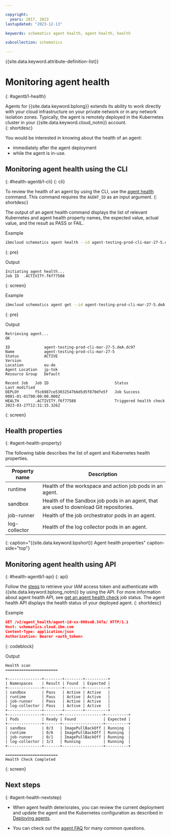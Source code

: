 ```yaml
---

copyright:
  years: 2017, 2023
lastupdated: "2023-12-13"

keywords: schematics agent health, agent health, health

subcollection: schematics

---
```


{{site.data.keyword.attribute-definition-list}}

# Monitoring agent health
{: #agentb1-health}

Agents for {{site.data.keyword.bplong}} extends its ability to work directly with your cloud infrastructure on your private network or in any network isolation zones. Typically, the agent is remotely deployed in the Kubernetes cluster in your {{site.data.keyword.cloud_notm}} account.   
{: shortdesc}

You would be interested in knowing about the health of an agent: 
- immediately after the agent deployment 
- while the agent is in-use. 

## Monitoring agent health using the CLI
{: #health-agentb1-cli}
{: cli}

To review the health of an agent by using the CLI, use the [agent health](/docs/schematics?topic=schematics-schematics-cli-reference#schematics-agent-health) command. This command requires the `AGENT_ID` as an input argument.
{: shortdesc}

The output of an agent health command displays the list of relevant Kubernetes and agent health property names, the expected value, actual value, and the result as PASS or FAIL.

Example

```sh
ibmcloud schematics agent health --id agent-testing-prod-cli-mar-27-5.deA.dc97  
```
{: pre}

Output

```text
Initiating agent health...
Job ID	.ACTIVITY.f6f77588
```
{: screen}

Example

```sh
ibmcloud schematics agent get --id agent-testing-prod-cli-mar-27-5.deA.dc97  
```
{: pre}

Output

```text
Retrieving agent...
OK
                    
ID               agent-testing-prod-cli-mar-27-5.deA.dc97   
Name             agent-testing-prod-cli-mar-27-5   
Status           ACTIVE   
Version             
Location         eu-de   
Agent Location   jp-tok   
Resource Group   Default   
                 
Recent Job   Job ID                             Status                   Last modified   
DEPLOY       f5c6987ce53032547b6d5d5f870dfe5f   Job Success               0001-01-01T00:00:00.000Z   
HEALTH       .ACTIVITY.f6f77588                 Triggered health check   2023-03-27T12:31:15.326Z 
```
{: screen}

## Health properties
{: #agent-health-property}

The following table describes the list of agent and Kubernetes health properties.

| Property name | Description |
| --- | --- |
| runtime | Health of the workspace and action job pods in an agent. |
| sandbox | Health of the Sandbox job pods in an agent, that are used to download Git repositories. |
| job-runner | Health of the job orchestrator pods in an agent. |
| log-collector | Health of the log collector pods in an agent. |
{: caption="{{site.data.keyword.bpshort}} Agent health properties" caption-side="top"}

## Monitoring agent health using API
{: #health-agentb1-api}
{: api}

Follow the [steps](/docs/schematics?topic=schematics-setup-api#cs_api) to retrieve your IAM access token and authenticate with {{site.data.keyword.bplong_notm}} by using the API. For more information about agent health API, see [get an agent health check](/apidocs/schematics/schematics_internal_v1#get-health-check-agent-job) job status. The agent health API displays the health status of your deployed agent.
{: shortdesc}

Example

```json
GET /v2/agent_health/agent-id-xx-000soB.347a/ HTTP/1.1
Host: schematics.cloud.ibm.com
Content-Type: application/json
Authorization: Bearer <auth_token>
```
{: codeblock}

Output

```text
Health scan
=======================

+---------------+--------+--------+----------+
| Namespaces    | Result | Found  | Expected |
+---------------+--------+--------+----------+
| sandbox       | Pass   | Active | Active   |
| runtime       | Pass   | Active | Active   |
| job-runner    | Pass   | Active | Active   |
| log-collector | Pass   | Active | Active   |
+---------------+--------+--------+----------+
+---------------+-------+------------------+----------+
| Pods          | Ready | Found            | Expected |
+---------------+-------+------------------+----------+
| sandbox       | 0/3   | ImagePullBackOff | Running  |
| runtime       | 0/6   | ImagePullBackOff | Running  |
| job-runner    | 0/1   | ImagePullBackOff | Running  |
| log-collector | 3/3   | Running          | Running  |
+---------------+-------+------------------+----------+

=======================
Health Check Completed 
```
{: screen}

## Next steps
{: #agent-health-nextstep}

- When agent health deteriorates, you can review the current deployment and update the agent and the Kubernetes configuration as described in [Deploying agents](/docs/schematics?topic=schematics-deploy-agent-overview&interface=cli).

- You can check out the [agent FAQ](/docs/schematics?topic=schematics-faqs-agent) for many common questions.
